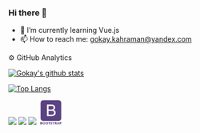 ### Hi there 👋


- 🌱 I’m currently learning Vue.js
- 📫 How to reach me: gokay.kahraman@yandex.com


⚙️ GitHub Analytics

[![Gokay's github stats](https://github-readme-stats.vercel.app/api?username=GokayKahraman&count_private=true&show_icons=true&theme=dark&hide_rank=false&&hide=issues,contribs)](https://github.com/anuraghazra/github-readme-stat)

[![Top Langs](https://github-readme-stats.vercel.app/api/top-langs/?username=GokayKahraman&layout=compact&theme=dark)](https://github.com/anuraghazra/github-readme-stats)




<img src="https://vuejs.org/images/logo.svg" width="50"/> <img src="https://upload.wikimedia.org/wikipedia/commons/thumb/9/99/Unofficial_JavaScript_logo_2.svg/1024px-Unofficial_JavaScript_logo_2.svg.png" width="50"/> <img src="https://sass-lang.com/assets/img/logos/logo-b6e1ef6e.svg" width="50"/> <img src="https://raw.githubusercontent.com/devicons/devicon/master/icons/bootstrap/bootstrap-plain-wordmark.svg" width="50"/>


